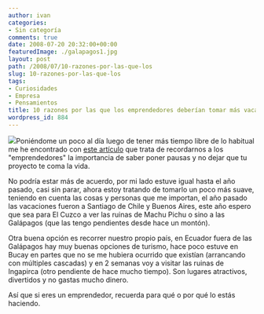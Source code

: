 ```yaml
---
author: ivan
categories:
- Sin categoría
comments: true
date: 2008-07-20 20:32:00+00:00
featuredImage: ./galapagos1.jpg
layout: post
path: /2008/07/10-razones-por-las-que-los
slug: 10-razones-por-las-que-los
tags:
- Curiosidades
- Empresa
- Pensamientos
title: 10 razones por las que los emprendedores deberían tomar más vacaciones
wordpress_id: 884
---
```


[![](/photos/galapagos1.jpg)](https://4.bp.blogspot.com/_T2UWuNJg3dQ/SINc0dl5xJI/AAAAAAAAAgQ/lDceVimqRIc/s1600-h/galapagos1.jpg)Poniéndome un poco al día luego de tener más tiempo libre de lo habitual me he encontrado con [este artículo](https://www.carlosmantero.com/10-razones-por-las-que-los-emprendedores-deberian-tomar-mas-vacaciones/) que trata de recordarnos a los "emprendedores" la importancia de saber poner pausas y no dejar que tu proyecto te coma la vida.

No podría estar más de acuerdo, por mi lado estuve igual hasta el año pasado, casi sin parar, ahora estoy tratando de tomarlo un poco más suave, teniendo en cuenta las cosas y personas que me importan, el año pasado las vacaciones fueron a Santiago de Chile y Buenos Aires, este año espero que sea para El Cuzco a ver las ruinas de Machu Pichu o sino a las Galápagos (que las tengo pendientes desde hace un montón).

Otra buena opción es recorrer nuestro propio país, en Ecuador fuera de las Galápagos hay muy buenas opciones de turismo, hace poco estuve en Bucay en partes que no se me hubiera ocurrido que existían (arrancando con múltiples cascadas) y en 2 semanas voy a visitar las ruinas de Ingapirca (otro pendiente de hace mucho tiempo). Son lugares atractivos, divertidos y no gastas mucho dinero.

Así que si eres un emprendedor, recuerda para qué o por qué lo estás haciendo.
